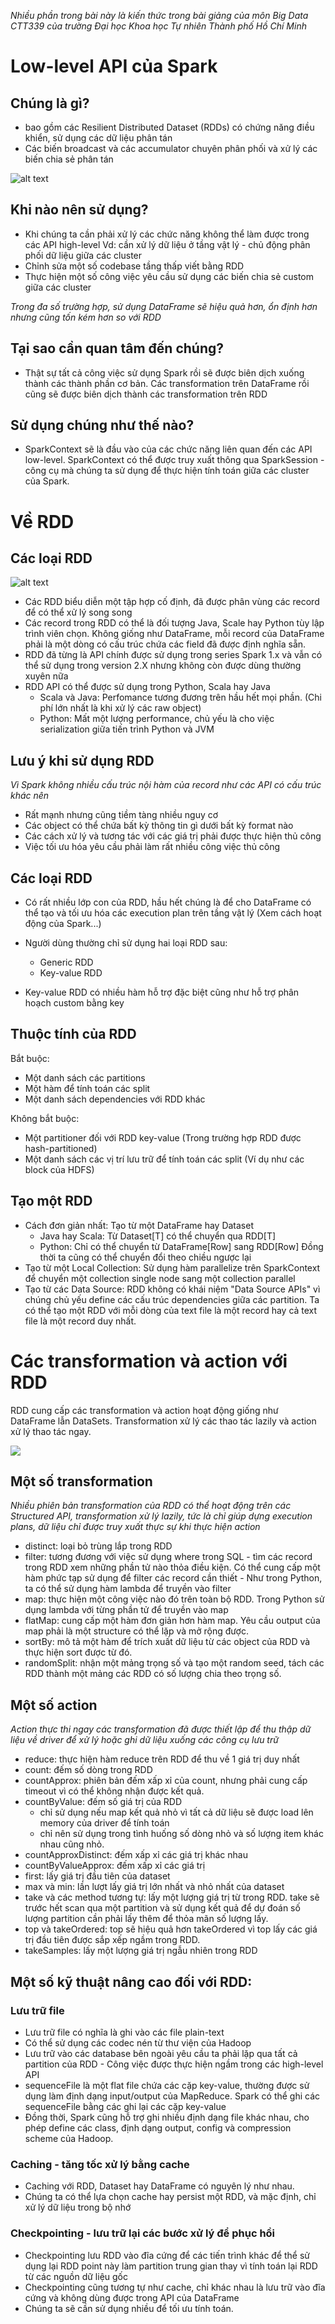 _Nhiều phần trong bài này là kiến thức trong bài giảng của môn Big Data CTT339 của trường Đại học Khoa học Tự nhiên Thành phố Hồ Chí Minh_

# Low-level API của Spark

## Chúng là gì?

- bao gồm các Resilient Distributed Dataset (RDDs) có chứng năng điều khiển, sử dụng các dữ liệu phân tán
- Các biến broadcast và các accumulator chuyên phân phối và xử lý các biến chia sẻ phân tán

![alt text](https://lh6.googleusercontent.com/ywMrsDfVaX9G6A6aYRK_HTSu3NJ78ahUAPtr-7B2kUufZ6R5hQ7O0y0R40wru-n6Ula9Q_ONaY-IHptITWxcVairoyvvUWcePVRhFJZp2KbqoUhdPTmxu2BLeCa--HxUc7HMPedZ)

## Khi nào nên sử dụng?

- Khi chúng ta cần phải xử lý các chức năng không thể làm được trong các API high-level
  Vd: cần xử lý dữ liệu ở tầng vật lý - chủ động phân phối dữ liệu giữa các cluster
- Chỉnh sửa một số codebase tầng thấp viết bằng RDD
- Thực hiện một số công việc yêu cầu sử dụng các biến chia sẻ custom giữa các cluster

_Trong đa số trường hợp, sử dụng DataFrame sẽ hiệu quả hơn, ổn định hơn nhưng cũng tốn kém hơn so với RDD_

## Tại sao cần quan tâm đến chúng?

- Thật sự tất cả công việc sử dụng Spark rồi sẽ được biên dịch xuống thành các thành phần cơ bản. Các transformation trên DataFrame rồi cũng sẽ được biên dịch thành các transformation trên RDD

## Sử dụng chúng như thế nào?

- SparkContext sẽ là đầu vào của các chức năng liên quan đến các API low-level. SparkContext có thể được truy xuất thông qua SparkSession - công cụ mà chúng ta sử dụng để thực hiện tính toán giữa các cluster của Spark.

# Về RDD

## Các loại RDD

![alt text](https://jaceklaskowski.gitbooks.io/mastering-apache-spark/diagrams/spark-rdds.png)

- Các RDD biểu diễn một tập hợp cố định, đã được phân vùng các record để có thể xử lý song song
- Các record trong RDD có thể là đối tượng Java, Scale hay Python tùy lập trình viên chọn. Không giống như DataFrame, mỗi record của DataFrame phải là một dòng có cấu trúc chứa các field đã được định nghĩa sẵn.
- RDD đã từng là API chính được sử dụng trong series Spark 1.x và vẫn có thể sử dụng trong version 2.X nhưng không còn được dùng thường xuyên nữa
- RDD API có thể được sử dụng trong Python, Scala hay Java
  - Scala và Java: Perfomance tương đương trên hầu hết mọi phần. (Chi phí lớn nhất là khi xử lý các raw object)
  - Python: Mất một lượng performance, chủ yếu là cho việc serialization giữa tiến trình Python và JVM

## Lưu ý khi sử dụng RDD

_Vì Spark không nhiều cấu trúc nội hàm của record như các API có cấu trúc khác nên_

- Rất mạnh nhưng cũng tiềm tàng nhiều nguy cơ
- Các object có thể chứa bất kỳ thông tin gì dưới bất kỳ format nào
- Các cách xử lý và tương tác với các giá trị phải được thực hiện thủ công
- Việc tối ưu hóa yêu cầu phải làm rất nhiều công việc thủ công

## Các loại RDD

- Có rất nhiều lớp con của RDD, hầu hết chúng là để cho DataFrame có thể tạo và tối ưu hóa các execution plan trên tầng vật lý (Xem cách hoạt động của Spark...)

- Người dùng thường chỉ sử dụng hai loại RDD sau:

  - Generic RDD
  - Key-value RDD

- Key-value RDD có nhiều hàm hỗ trợ đặc biệt cũng như hỗ trợ phân hoạch custom bằng key

## Thuộc tính của RDD

Bắt buộc:

- Một danh sách các partitions
- Một hàm để tính toán các split
- Một danh sách dependencies với RDD khác

Không bắt buộc:

- Một partitioner đối với RDD key-value (Trong trường hợp RDD được hash-partitioned)
- Một danh sách các vị trí lưu trữ để tính toán các split (Ví dụ như các block của HDFS)

## Tạo một RDD

- Cách đơn giản nhất: Tạo từ một DataFrame hay Dataset
  - Java hay Scala: Từ Dataset[T] có thể chuyển qua RDD[T]
  - Python: Chỉ có thể chuyển từ DataFrame[Row] sang RDD[Row]
    Đồng thời ta cũng có thể chuyển đổi theo chiều ngược lại
- Tạo từ một Local Collection: Sử dụng hàm parallelize trên SparkContext để chuyển một collection single node sang một collection parallel
- Tạo từ các Data Source: RDD không có khái niệm "Data Source APIs" vì chúng chủ yếu define các cấu trúc dependencies giữa các partition. Ta có thể tạo một RDD với mỗi dòng của text file là một record hay cả text file là một record duy nhất.

# Các transformation và action với RDD

RDD cung cấp các transformation và action hoạt động giống như DataFrame lẫn DataSets. Transformation xử lý các thao tác lazily và action xử lý thao tác ngay.

![](https://image.slidesharecdn.com/11-150526111122-lva1-app6891/95/11-from-hadoop-to-spark-12-43-638.jpg?cb=1433608610)

## Một số transformation

_Nhiều phiên bản transformation của RDD có thể hoạt động trên các Structured API, transformation xử lý lazily, tức là chỉ giúp dựng execution plans, dữ liệu chỉ được truy xuất thực sự khi thực hiện action_

- distinct: loại bỏ trùng lắp trong RDD
- filter: tương đương với việc sử dụng where trong SQL - tìm các record trong RDD xem những phần tử nào thỏa điều kiện. Có thể cung cấp một hàm phức tạp sử dụng để filter các record cần thiết - Như trong Python, ta có thể sử dụng hàm lambda để truyền vào filter
- map: thực hiện một công việc nào đó trên toàn bộ RDD. Trong Python sử dụng lambda với từng phần tử để truyền vào map
- flatMap: cung cấp một hàm đơn giản hơn hàm map. Yêu cầu output của map phải là một structure có thể lặp và mở rộng được.
- sortBy: mô tả một hàm để trích xuất dữ liệu từ các object của RDD và thực hiện sort được từ đó.
- randomSplit: nhận một mảng trọng số và tạo một random seed, tách các RDD thành một mảng các RDD có số lượng chia theo trọng số.

## Một số action

_Action thực thi ngay các transformation đã được thiết lập để thu thập dữ liệu về driver để xử lý hoặc ghi dữ liệu xuống các công cụ lưu trữ_

- reduce: thực hiện hàm reduce trên RDD để thu về 1 giá trị duy nhất
- count: đếm số dòng trong RDD
- countApprox: phiên bản đếm xấp xỉ của count, nhưng phải cung cấp timeout vì có thể không nhận được kết quả.
- countByValue: đếm số giá trị của RDD
  - chỉ sử dụng nếu map kết quả nhỏ vì tất cả dữ liệu sẽ được load lên memory của driver để tính toán
  - chỉ nên sử dụng trong tình huống số dòng nhỏ và số lượng item khác nhau cũng nhỏ.
- countApproxDistinct: đếm xấp xỉ các giá trị khác nhau
- countByValueApprox: đếm xấp xỉ các giá trị
- first: lấy giá trị đầu tiên của dataset
- max và min: lần lượt lấy giá trị lớn nhất và nhỏ nhất của dataset
- take và các method tương tự: lấy một lượng giá trị từ trong RDD. take sẽ trước hết scan qua một partition và sử dụng kết quả để dự đoán số lượng partition cần phải lấy thêm để thỏa mãn số lượng lấy.
- top và takeOrdered: top sẽ hiệu quả hơn takeOrdered vì top lấy các giá trị đầu tiên được sắp xếp ngầm trong RDD.
- takeSamples: lấy một lượng giá trị ngẫu nhiên trong RDD

## Một số kỹ thuật nâng cao đối với RDD:

### Lưu trữ file

- Lưu trữ file có nghĩa là ghi vào các file plain-text
- Có thể sử dụng các codec nén từ thư viện của Hadoop
- Lưu trữ vào các database bên ngoài yêu cầu ta phải lặp qua tất cả partition của RDD - Công việc được thực hiện ngầm trong các high-level API
- sequenceFile là một flat file chứa các cặp key-value, thường được sử dụng làm định dạng input/output của MapReduce. Spark có thể ghi các sequenceFile bằng các ghi lại các cặp key-value
- Đồng thời, Spark cũng hỗ trợ ghi nhiều định dạng file khác nhau, cho phép define các class, định dạng output, config và compression scheme của Hadoop.

### Caching - tăng tốc xử lý bằng cache

- Caching với RDD, Dataset hay DataFrame có nguyên lý như nhau.
- Chúng ta có thể lựa chọn cache hay persist một RDD, và mặc định, chỉ xử lý dữ liệu trong bộ nhớ

### Checkpointing - lưu trữ lại các bước xử lý để phục hồi

- Checkpointing lưu RDD vào đĩa cứng để các tiến trình khác để thể sử dụng lại RDD point này làm partition trung gian thay vì tính toán lại RDD từ các nguồn dữ liệu gốc
- Checkpointing cũng tương tự như cache, chỉ khác nhau là lưu trữ vào đĩa cứng và không dùng được trong API của DataFrame
- Chúng ta sẽ cần sử dụng nhiều để tối ưu tính toán.
